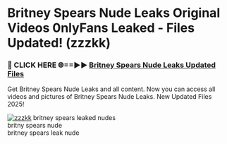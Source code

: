 # Britney Spears Nude Leaks Original Videos 0nlyFans Leaked - Files Updated! (zzzkk)

<h3>🔴 CLICK HERE 🌐==►► <a href="https://tinyurl.com/yrmya6cz" rel="nofollow">Britney Spears Nude Leaks Updated Files</a></h3>

Get Britney Spears Nude Leaks and all content. Now you can access all videos and pictures of Britney Spears Nude Leaks. New Updated Files 2025!

[![zzzkk](https://i.imgur.com/FMdXYCs.gif)](https://tinyurl.com/yrmya6cz)
britney spears leaked nudes<br>
britny spears nude<br>
britney spears leak nude